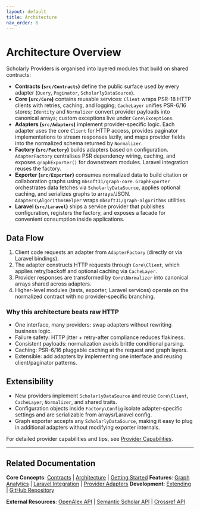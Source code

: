```yaml
---
layout: default
title: Architecture
nav_order: 6
---
```


# Architecture Overview

Scholarly Providers is organised into layered modules that build on shared contracts:

- **Contracts (`src/Contracts`)** define the public surface used by every adapter (`Query`, `Paginator`, `ScholarlyDataSource`).
- **Core (`src/Core`)** contains reusable services: `Client` wraps PSR-18 HTTP clients with retries, caching, and logging; `CacheLayer` unifies PSR-6/16 stores; `Identity` and `Normalizer` convert provider payloads into canonical arrays; custom exceptions live under `Core\Exceptions`.
- **Adapters (`src/Adapters`)** implement provider-specific logic. Each adapter uses the core `Client` for HTTP access, provides paginator implementations to stream responses lazily, and maps provider fields into the normalized schema returned by `Normalizer`.
- **Factory (`src/Factory`)** builds adapters based on configuration. `AdapterFactory` centralises PSR dependency wiring, caching, and exposes `graphExporter()` for downstream modules. Laravel integration reuses the factory.
- **Exporter (`src/Exporter`)** consumes normalized data to build citation or collaboration graphs using `mbsoft31/graph-core`. `GraphExporter` orchestrates data fetches via `ScholarlyDataSource`, applies optional caching, and serializes graphs to arrays/JSON. `Adapters\AlgorithmsHelper` wraps `mbsoft31/graph-algorithms` utilities.
- **Laravel (`src/Laravel`)** ships a service provider that publishes configuration, registers the factory, and exposes a facade for convenient consumption inside applications.

## Data Flow

1. Client code requests an adapter from `AdapterFactory` (directly or via Laravel bindings).
2. The adapter constructs HTTP requests through `Core\Client`, which applies retry/backoff and optional caching via `CacheLayer`.
3. Provider responses are transformed by `Core\Normalizer` into canonical arrays shared across adapters.
4. Higher-level modules (tests, exporter, Laravel services) operate on the normalized contract with no provider-specific branching.

### Why this architecture beats raw HTTP
- One interface, many providers: swap adapters without rewriting business logic.
- Failure safety: HTTP jitter + retry-after compliance reduces flakiness.
- Consistent payloads: normalization avoids brittle conditional parsing.
- Caching: PSR-6/16 pluggable caching at the request and graph layers.
- Extensible: add adapters by implementing one interface and reusing client/paginator patterns.

## Extensibility

- New providers implement `ScholarlyDataSource` and reuse `Core\Client`, `CacheLayer`, `Normalizer`, and shared traits.
- Configuration objects inside `Factory\Config` isolate adapter-specific settings and are serializable from arrays/Laravel config.
- Graph exporter accepts any `ScholarlyDataSource`, making it easy to plug in additional adapters without modifying exporter internals.

For detailed provider capabilities and tips, see [Provider Capabilities](providers).

---

## Related Documentation

**Core Concepts**: [Contracts](contracts) | [Architecture](architecture) | [Getting Started](getting-started)
**Features**: [Graph Analytics](graph) | [Laravel Integration](laravel) | [Provider Adapters](providers)
**Development**: [Extending](extending.md) | [GitHub Repository](https://github.com/mbsoft31/scholarly-providers)

**External Resources**: [OpenAlex API](https://docs.openalex.org/) | [Semantic Scholar API](https://api.semanticscholar.org/) | [Crossref API](https://github.com/CrossRef/rest-api-doc)
